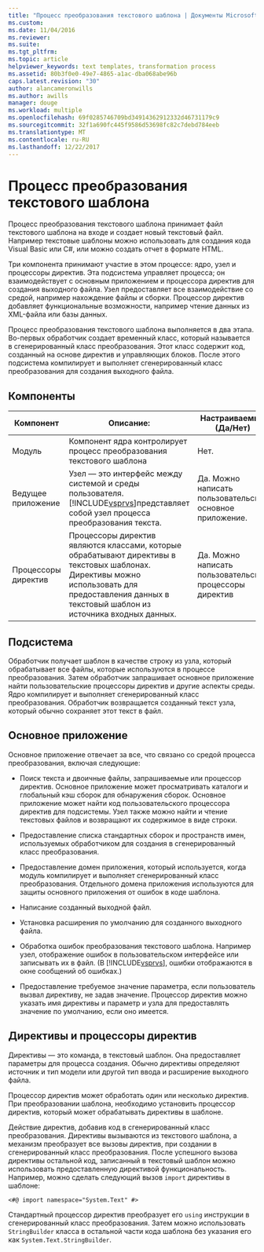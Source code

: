 ```yaml
---
title: "Процесс преобразования текстового шаблона | Документы Microsoft"
ms.custom: 
ms.date: 11/04/2016
ms.reviewer: 
ms.suite: 
ms.tgt_pltfrm: 
ms.topic: article
helpviewer_keywords: text templates, transformation process
ms.assetid: 80b3f0e0-49e7-4865-a1ac-dba068abe96b
caps.latest.revision: "30"
author: alancameronwills
ms.author: awills
manager: douge
ms.workload: multiple
ms.openlocfilehash: 69f0285746709bd34914362912332d46731179c9
ms.sourcegitcommit: 32f1a690fc445f9586d53698fc82c7debd784eeb
ms.translationtype: MT
ms.contentlocale: ru-RU
ms.lasthandoff: 12/22/2017
---
```

# <a name="the-text-template-transformation-process"></a>Процесс преобразования текстового шаблона
Процесс преобразования текстового шаблона принимает файл текстового шаблона на входе и создает новый текстовый файл. Например текстовые шаблоны можно использовать для создания кода Visual Basic или C#, или можно создать отчет в формате HTML.  
  
 Три компонента принимают участие в этом процессе: ядро, узел и процессоры директив. Эта подсистема управляет процесса; он взаимодействует с основным приложением и процессора директив для создания выходного файла. Узел предоставляет все взаимодействие со средой, например нахождение файлы и сборки. Процессор директив добавляет функциональные возможности, например чтение данных из XML-файла или базы данных.  
  
 Процесс преобразования текстового шаблона выполняется в два этапа. Во-первых обработчик создает временный класс, который называется в сгенерированный класс преобразования. Этот класс содержит код, созданный на основе директив и управляющих блоков. После этого подсистема компилирует и выполняет сгенерированный класс преобразования для создания выходного файла.  
  
## <a name="components"></a>Компоненты  
  
|Компонент|Описание:|Настраиваемый (Да/Нет)|  
|---------------|-----------------|------------------------------|  
|Модуль|Компонент ядра контролирует процесс преобразования текстового шаблона|Нет.|  
|Ведущее приложение|Узел — это интерфейс между системой и среды пользователя. [!INCLUDE[vsprvs](../code-quality/includes/vsprvs_md.md)]представляет собой узел процесса преобразования текста.|Да. Можно написать пользовательское основное приложение.|  
|Процессоры директив|Процессоры директив являются классами, которые обрабатывают директивы в текстовых шаблонах. Директивы можно использовать для предоставления данных в текстовый шаблон из источника входных данных.|Да. Можно написать пользовательские процессоры директив|  
  
## <a name="the-engine"></a>Подсистема  
 Обработчик получает шаблон в качестве строку из узла, который обрабатывает все файлы, которые используются в процессе преобразования. Затем обработчик запрашивает основное приложение найти пользовательские процессоры директив и другие аспекты среды. Ядро компилирует и выполняет сгенерированный класс преобразования. Обработчик возвращается созданный текст узла, который обычно сохраняет этот текст в файл.  
  
## <a name="the-host"></a>Основное приложение  
 Основное приложение отвечает за все, что связано со средой процесса преобразования, включая следующие:  
  
-   Поиск текста и двоичные файлы, запрашиваемые или процессор директив. Основное приложение может просматривать каталоги и глобальный кэш сборок для обнаружения сборок. Основное приложение может найти код пользовательского процессора директив для подсистемы. Узел также можно найти и чтение текстовых файлов и возвращают их содержимое в виде строки.  
  
-   Предоставление списка стандартных сборок и пространств имен, используемых обработчиком для создания в сгенерированный класс преобразования.  
  
-   Предоставление домен приложения, который используется, когда модуль компилирует и выполняет сгенерированный класс преобразования. Отдельного домена приложения используются для защиты основного приложения от ошибок в коде шаблона.  
  
-   Написание созданный выходной файл.  
  
-   Установка расширения по умолчанию для созданного выходного файла.  
  
-   Обработка ошибок преобразования текстового шаблона. Например узел, отображение ошибок в пользовательском интерфейсе или записывать их в файл. (В [!INCLUDE[vsprvs](../code-quality/includes/vsprvs_md.md)], ошибки отображаются в окне сообщений об ошибках.)  
  
-   Предоставление требуемое значение параметра, если пользователь вызвал директиву, не задав значение. Процессор директив можно указать имя директивы и параметр и узла для предоставлять значение по умолчанию, если оно имеется.  
  
## <a name="directives-and-directive-processors"></a>Директивы и процессоры директив  
 Директивы — это команда, в текстовый шаблон. Она предоставляет параметры для процесса создания. Обычно директивы определяют источник и тип модели или другой тип ввода и расширение выходного файла.  
  
 Процессор директив может обработать один или несколько директив. При преобразовании шаблона, необходимо установить процессор директив, который может обрабатывать директивы в шаблоне.  
  
 Действие директив, добавив код в сгенерированный класс преобразования. Директивы вызываются из текстового шаблона, а механизм преобразует все вызовы директив, при создании в сгенерированный класс преобразования. После успешного вызова директивы остальной код, записанный в текстовый шаблон можно использовать предоставленную директивой функциональность. Например, можно сделать следующий вызов `import` директивы в шаблоне:  
  
 `<#@ import namespace="System.Text" #>`  
  
 Стандартный процессор директив преобразует его `using` инструкции в сгенерированный класс преобразования. Затем можно использовать `StringBuilder` класса в остальной части кода шаблона без указания его как `System.Text.StringBuilder`.